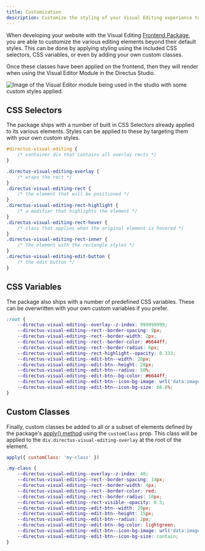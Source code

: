 ```yaml
---
title: Customization
description: Customize the styling of your Visual Editing experience to suit your brand or website theming. 
---
```


When developing your website with the Visual Editing [Frontend Package](/guides/content/visual-editor/frontend-package), you are able to customize the various editing elements beyond their default styles. This can be done by applying styling using the included CSS selectors, CSS variables, or even by adding your own custom classes.

Once these classes have been applied on the frontend, then they will render when using the Visual Editor Module in the Directus Studio.

![Image of the Visual Editor module being used in the studio with some custom styles applied.]()

## CSS Selectors

The package ships with a number of built in CSS Selectors already applied to its various elements. Styles can be applied to these by targeting them with your own custom styles.

```css
#directus-visual-editing {
	/* container div that contains all overlay rects */
}

.directus-visual-editing-overlay {
	/* wraps the rect */
}
.directus-visual-editing-rect {
	/* the element that will be positioned */
}
.directus-visual-editing-rect-highlight {
	/* a modifier that highlights the element */
}
.directus-visual-editing-rect-hover {
	/* class that applies when the original element is hovered */
}
.directus-visual-editing-rect-inner {
	/* the element with the rectangle styles */
}
.directus-visual-editing-edit-button {
	/* the edit button */
}
```

## CSS Variables

The package also ships with a number of predefined CSS variables. These can be overwritten with your own custom variables if you prefer.

```css
:root {
	--directus-visual-editing--overlay--z-index: 999999999;
	--directus-visual-editing--rect--border-spacing: 9px;
	--directus-visual-editing--rect--border-width: 2px;
	--directus-visual-editing--rect--border-color: #6644ff;
	--directus-visual-editing--rect--border-radius: 6px;
	--directus-visual-editing--rect-highlight--opacity: 0.333;
	--directus-visual-editing--edit-btn--width: 28px;
	--directus-visual-editing--edit-btn--height: 28px;
	--directus-visual-editing--edit-btn--radius: 50%;
	--directus-visual-editing--edit-btn--bg-color: #6644ff;
	--directus-visual-editing--edit-btn--icon-bg-image: url('data:image/svg+xml,<svg>…</svg>');
	--directus-visual-editing--edit-btn--icon-bg-size: 66.6%;
}
```

## Custom Classes

Finally, custom classes be added to all or a subset of elements defined by the package's [apply() method](/guides/content/visual-editor/frontend-package#api) using the `customClass` prop. This class will be applied to the `div.directus-visual-editing-overlay` at the root of the element.

```js
apply({ customClass: 'my-class' })
```

```css
.my-class {
	--directus-visual-editing--overlay--z-index: 40;
	--directus-visual-editing--rect--border-spacing: 14px;
	--directus-visual-editing--rect--border-width: 4px;
	--directus-visual-editing--rect--border-color: red;
	--directus-visual-editing--rect--border-radius: 10px;
	--directus-visual-editing--rect-visible--opacity: 0.5;
	--directus-visual-editing--edit-btn--width: 20px;
	--directus-visual-editing--edit-btn--height: 15px;
	--directus-visual-editing--edit-btn--radius: 2px;
	--directus-visual-editing--edit-btn--bg-color: lightgreen;
	--directus-visual-editing--edit-btn--icon-bg-image: url('data:image/svg+xml,<svg>…</svg>');
	--directus-visual-editing--edit-btn--icon-bg-size: contain;
}
```

